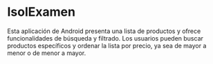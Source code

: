 # IsolExamen
Esta aplicación de Android presenta una lista de productos y ofrece funcionalidades de búsqueda y filtrado. Los usuarios pueden buscar productos específicos y ordenar la lista por precio, ya sea de mayor a menor o de menor a mayor.
